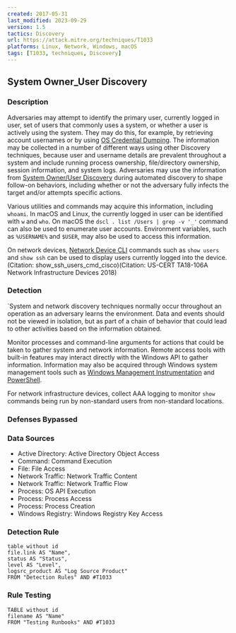 ```yaml
---
created: 2017-05-31
last_modified: 2023-09-29
version: 1.5
tactics: Discovery
url: https://attack.mitre.org/techniques/T1033
platforms: Linux, Network, Windows, macOS
tags: [T1033, techniques, Discovery]
---
```


## System Owner_User Discovery

### Description

Adversaries may attempt to identify the primary user, currently logged in user, set of users that commonly uses a system, or whether a user is actively using the system. They may do this, for example, by retrieving account usernames or by using [OS Credential Dumping](https://attack.mitre.org/techniques/T1003). The information may be collected in a number of different ways using other Discovery techniques, because user and username details are prevalent throughout a system and include running process ownership, file/directory ownership, session information, and system logs. Adversaries may use the information from [System Owner/User Discovery](https://attack.mitre.org/techniques/T1033) during automated discovery to shape follow-on behaviors, including whether or not the adversary fully infects the target and/or attempts specific actions.

Various utilities and commands may acquire this information, including <code>whoami</code>. In macOS and Linux, the currently logged in user can be identified with <code>w</code> and <code>who</code>. On macOS the <code>dscl . list /Users | grep -v '_'</code> command can also be used to enumerate user accounts. Environment variables, such as <code>%USERNAME%</code> and <code>$USER</code>, may also be used to access this information.

On network devices, [Network Device CLI](https://attack.mitre.org/techniques/T1059/008) commands such as `show users` and `show ssh` can be used to display users currently logged into the device.(Citation: show_ssh_users_cmd_cisco)(Citation: US-CERT TA18-106A Network Infrastructure Devices 2018)

### Detection

`System and network discovery techniques normally occur throughout an operation as an adversary learns the environment. Data and events should not be viewed in isolation, but as part of a chain of behavior that could lead to other activities based on the information obtained.

Monitor processes and command-line arguments for actions that could be taken to gather system and network information. Remote access tools with built-in features may interact directly with the Windows API to gather information. Information may also be acquired through Windows system management tools such as [Windows Management Instrumentation](https://attack.mitre.org/techniques/T1047) and [PowerShell](https://attack.mitre.org/techniques/T1059/001).

For network infrastructure devices, collect AAA logging to monitor `show` commands being run by non-standard users from non-standard locations.

### Defenses Bypassed



### Data Sources

  - Active Directory: Active Directory Object Access
  -  Command: Command Execution
  -  File: File Access
  -  Network Traffic: Network Traffic Content
  -  Network Traffic: Network Traffic Flow
  -  Process: OS API Execution
  -  Process: Process Access
  -  Process: Process Creation
  -  Windows Registry: Windows Registry Key Access
### Detection Rule

```dataview
table without id
file.link AS "Name",
status AS "Status",
level AS "Level",
logsrc_product AS "Log Source Product"
FROM "Detection Rules" AND #T1033
```

### Rule Testing

```dataview
TABLE without id
filename AS "Name"
FROM "Testing Runbooks" AND #T1033
```
